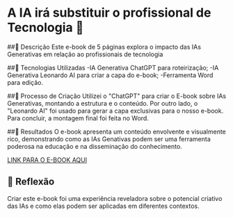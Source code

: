 # A IA irá substituir o profissional de Tecnologia 🌌

##📒 Descrição
Este e-book de 5 páginas explora o impacto das IAs Generativas em relação ao profissionais de tecnologia

##🤖 Tecnologias Utilizadas
-IA Generativa ChatGPT para roteirização;
-IA Generativa Leonardo AI para criar a capa do e-book;
-Ferramenta Word para edição.

##🧐 Processo de Criação
Utilizei o "ChatGPT" para criar o E-book sobre IAs Generativas, montando a estrutura e o conteúdo. Por outro lado, o "Leonardo AI" foi usado para gerar a capa exclusivas para o nosso e-book. Para concluir, a montagem final foi feita no Word.

##🚀 Resultados
O e-book apresenta um conteúdo envolvente e visualmente rico, demonstrando como as IAs Genativas podem ser uma ferramenta poderosa na educação e na disseminação do conhecimento.

[LINK PARA O E-BOOK AQUI](https://drive.google.com/file/d/1NofLRC66T0D0I5j_13C_b5D96srPP6yS/view?usp=drive_link)

## 💭 Reflexão
Criar este e-book foi uma experiência reveladora sobre o potencial criativo das IAs e como elas podem ser aplicadas em diferentes contextos.
